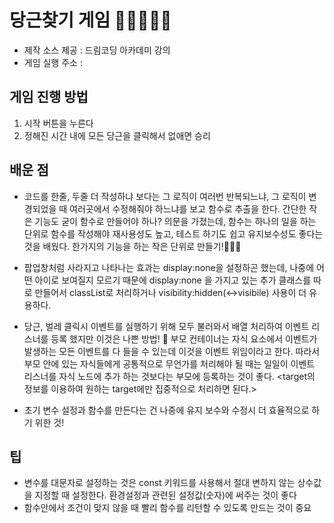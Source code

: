 # 당근찾기 게임 🥕🥕🥕🥕🥕
* 제작 소스 제공 : 드림코딩 아카데미 강의 
* 게임 실행 주소 :

## 게임 진행 방법 
1. 시작 버튼을 누른다 
2. 정해진 시간 내에 모든 당근을 클릭해서 없애면 승리

## 배운 점
* 코드를 한줄, 두줄 더 작성하냐 보다는 그 로직이 여러번 반복되느냐, 그 로직이 변경되었을 때 여러곳에서 수정해줘야 하느냐를 보고 함수로 추출을 한다. 간단한 작은 기능도 굳이 함수로 만들어야 하나? 의문을 가졌는데, 함수는 하나의 일을 하는 단위로 함수를 작성해야 재사용성도 높고, 테스트 하기도 쉽고 유지보수성도 좋다는 것을 배웠다. 한가지의 기능을 하는 작은 단위로 만들기!👩🏻‍💻

* 팝업창처럼 사라지고 나타나는 효과는 display:none을 설정하곤 했는데, 나중에 어떤 아이로 보여질지 모르기 때문에 display:none 을 가지고 있는 추가 클래스를 따로 만들어서 classList로 처리하거나 visibility:hidden(<->visibile) 사용이 더 유용하다. 

* 당근, 벌레 클릭시 이벤트를 실행하기 위해 모두 불러와서 배열 처리하여 이벤트 리스너를 등록 했지만 이것은 나쁜 방법! 📌 부모 컨테이너는 자식 요소에서 이벤트가 발생하는 모든 이벤트를 다 들을 수 있는데 이것을 이벤트 위임이라고 한다. 따라서 부모 안에 있는 자식들에게 공통적으로 무언가를 처리해야 될 때는 일일이 이벤트 리스너를 자식 노드에 추가 하는 것보다는 부모에 등록하는 것이 좋다. <target의 정보를 이용하여 원하는 target에만 집중적으로 처리하면 된다.>

* 초기 변수 설정과 함수를 만든다는 건 나중에 유지 보수와 수정시 더 효율적으로 하기 위한 것! 

## 팁
* 변수를 대문자로 설정하는 것은 const 키워드를 사용해서 절대 변하지 않는 상수값을 지정할 때 설정한다. 환경설정과 관련된 설정값(숫자)에 써주는 것이 좋다
* 함수안에서 조건이 맞지 않을 때 빨리 함수를 리턴할 수 있도록 만드는 것이 중요 
